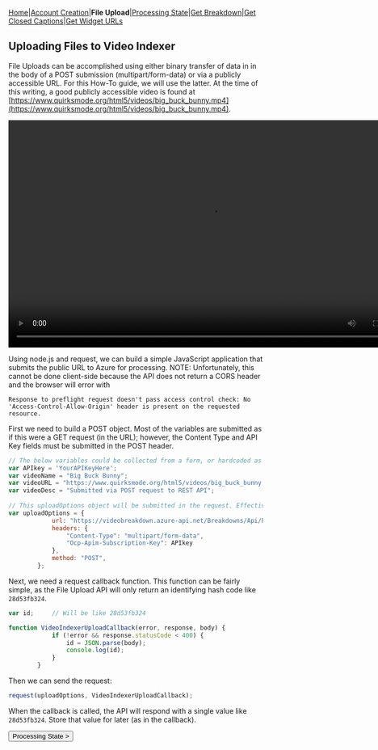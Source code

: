  [Home](https://jaegermeiste.github.io/MSCognitiveServicesHowToGuide/)|[Account Creation](https://jaegermeiste.github.io/MSCognitiveServicesHowToGuide/AccountCreation)|**File Upload**|[Processing State](https://jaegermeiste.github.io/MSCognitiveServicesHowToGuide/ProcessingState)|[Get Breakdown](https://jaegermeiste.github.io/MSCognitiveServicesHowToGuide/GetBreakdown)|[Get Closed Captions](https://jaegermeiste.github.io/MSCognitiveServicesHowToGuide/GetWebVTT)|[Get Widget URLs](https://jaegermeiste.github.io/MSCognitiveServicesHowToGuide/GetWidgets)

## Uploading Files to Video Indexer

File Uploads can be accomplished using either binary transfer of data in in the body of a POST submission (multipart/form-data) or via a publicly accessible URL. For this How-To guide, we will use the latter. At the time of this writing, a good publicly accessible video is found at [https://www.quirksmode.org/html5/videos/big_buck_bunny.mp4](https://www.quirksmode.org/html5/videos/big_buck_bunny.mp4).

<video id="BigBuckBunny" class="video-js vjs-default-skin" controls preload="auto" width="800" height="450">
<source src="https://www.quirksmode.org/html5/videos/big_buck_bunny.mp4" type='video/mp4'>
</video>


Using node.js and request, we can build a simple JavaScript application that submits the public URL to Azure for processing. 
NOTE: Unfortunately, this cannot be done client-side because the API does not return a CORS header and the browser will error with
```
Response to preflight request doesn't pass access control check: No 'Access-Control-Allow-Origin' header is present on the requested resource.
```

First we need to build a POST object. Most of the variables are submitted as if this were a GET request (in the URL); however, the Content Type and API Key fields must be submitted in the POST header.

```javascript 
// The below variables could be collected from a form, or hardcoded as seen here 
var APIkey = 'YourAPIKeyHere'; 
var videoName = "Big Buck Bunny"; 
var videoURL = "https://www.quirksmode.org/html5/videos/big_buck_bunny.mp4"; 
var videoDesc = "Submitted via POST request to REST API"; 
 
// This uploadOptions object will be submitted in the request. Effectively, it represents the HTTP request header. 
var uploadOptions = { 
            url: "https://videobreakdown.azure-api.net/Breakdowns/Api/Partner/Breakdowns?name=" + videoName + "&privacy=public&videoURL=" + videoURL + "&description=" + videoDesc, 
            headers: { 
                "Content-Type": "multipart/form-data", 
                "Ocp-Apim-Subscription-Key": APIkey 
            }, 
            method: "POST", 
        }; 
``` 

Next, we need a request callback function. This function can be fairly simple, as the File Upload API will only return an identifying hash code like ```28d53fb324```.

```javascript
var id;     // Will be like 28d53fb324

function VideoIndexerUploadCallback(error, response, body) {
            if (!error && response.statusCode < 400) {
                id = JSON.parse(body);
                console.log(id);
            }
        }
```

Then we can send the request:
```javascript
request(uploadOptions, VideoIndexerUploadCallback);
```

When the callback is called, the API will respond with a single value like ```28d53fb324```. Store that value for later (as in the callback).

<form action="https://jaegermeiste.github.io/MSCognitiveServicesHowToGuide/ProcessingState">
    <input type="submit" value="Processing State >" />
</form>
